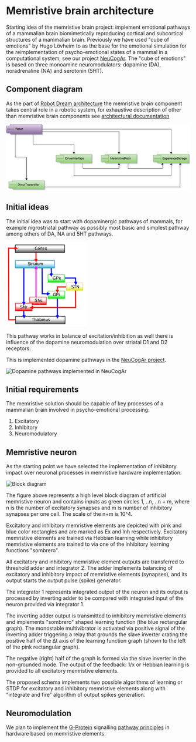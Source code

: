 # Memristive brain architecture

Starting idea of the memristive brain project: implement emotional pathways of a mammalian brain biomimetically  reproducing cortical and subcortical structures of a mammalian brain. Previously we have used "cube of emotions" by Hugo Lövheim to as the base for the emotional simulation for the reimplementation of psycho-emotional states of a mammal in a computational system, see our project [NeuCogAr](https://github.com/research-team/NEUCOGAR). The "cube of emotions" is based on three monoamine neuromodulators: dopamine (DA), noradrenaline (NA) and serotonin (5HT).

## Component diagram

As the part of [Robot Dream architecture](architecture.md) the memristive brain component takes central role in a robotic system, for exhaustive description of other than memristive brain components see [architectural documentation](architecture.md) 

![Memristive brain HLD component diagram](HLD_Component_Memristive_Robot.png)

## Initial ideas

The initial idea was to start with dopaminergic pathways of mammals, for example nigrostriatal pathway as possibly most basic and simplest pathway among others of DA, NA and 5HT pathways. 

![Simplified diagram of nigrostriatal pathway](nigrostriatal.png)

This pathway works in balance of excitation/inhibition as well there is influence of the dopamine neuromodulation over striatal D1 and D2 receptors.

This is implemented dopamine pathways in the [NeuCogAr project](https://github.com/research-team/NEUCOGAR).

![Dopamine pathways implemented in NeuCogAr](https://raw.githubusercontent.com/research-team/NEUCOGAR/master/NEST/cube/dopamine/integrated/doc/diagram.png)

## Initial requirements

The memristive solution should be capable of key processes of a mammalian brain involved in psycho-emotional processing:

1. Excitatory 
1. Inhibitory 
1. Neuromodulatory 

## Memristive neuron

As the starting point we have selected the implementation of inhibitory impact over neuronal processes in memristive hardware implementation. 

![Block diagram](HL_Emristor.png)

The figure above represents a high level block diagram of artificial memristive neuron and contains inputs as green circles 1, ..n, ..n + m, where n is the number of excitatory synapses and m is number of inhibitory synapses per one cell. 
The scale of the n+m is 10^4. 

Excitatory and inhibitory memristive elements are depicted with pink and blue color rectangles and are marked as Ex and Inh respectively. 
Excitatory memristive elements are trained via Hebbian learning while inhibitory memristive elements are trained to via one of the inhibitory learning functions "sombrero". 

All excitatory and inhibitory memristive element outputs are transferred to threshold adder and integrator 2. The adder implements balancing of excitatory and inhibitory impact of memristive elements (synapses), and its output starts the output pulse (spike) generator. 

The integrator 1 represents integrated output of the neuron and its output is processed by inverting adder to be compared with integrated input of the neuron provided via integrator 1.

The inverting adder output is transmitted to inhibitory memristive elements and implements "sombrero" shaped learning function (the blue rectangular graph). 
The monostable multivibrator is activated via positive signal of the inverting adder triggering a relay that grounds the slave inverter crating the positive half of the Δt axis of the learning function graph (shown to the left of the pink rectangular graph). 

The negative (right) half of the graph is formed via the slave inverter in the non-grounded mode. The output of the feedback: 1/x or Hebbian learning is provided to all excitatory memristive elements.

The proposed schema implements two possible algorithms of learning or STDP for excitatory and inhibitory memristive elements along with “integrate and fire” algorithm of output spikes generation.

## Neuromodulation

We plan to implement the [G-Protein](https://en.wikipedia.org/wiki/G_protein%E2%80%93coupled_receptor) signalling [pathway principles](https://en.wikipedia.org/wiki/Signal_transduction) in hardware based on memristive elements. 


